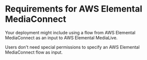 # Requirements for AWS Elemental MediaConnect<a name="requirements-for-media-connect"></a>

Your deployment might include using a flow from AWS Elemental MediaConnect as an input to AWS Elemental MediaLive\. 

Users don't need special permissions to specify an AWS Elemental MediaConnect flow as input\.